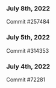 ### July 8th, 2022

Commit #257484

### July 5th, 2022

Commit #314353


### July 4th, 2022

Commit #72281
